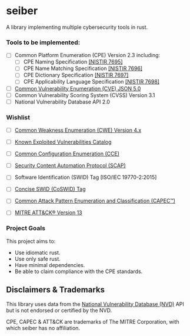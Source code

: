 # seiber
A library implementing multiple cybersecurity tools in rust.

### Tools to be implemented:
- [ ] Common Platform Enumeration (CPE) Version 2.3 including:
    - [ ] CPE Naming Specification [[NISTIR 7695]](https://doi.org/10.6028/NIST.IR.7695)
    - [ ] CPE Name Matching Specification [[NISTIR 7696]](https://doi.org/10.6028/NIST.IR.7696)
    - [ ] CPE Dictionary Specification [[NISTIR 7697]](https://doi.org/10.6028/NIST.IR.7697)
    - [ ] CPE Applicability Language Specification [[NISTIR 7698]](https://doi.org/10.6028/NIST.IR.7698)
- [ ] [Common Vulnerability Enumeration (CVE) JSON 5.0](https://cveproject.github.io/cve-schema/schema/v5.0/docs/)
- [ ] Common Vulnerability Scoring System (CVSS) Version 3.1
- [ ] National Vulnerability Database API 2.0

### Wishlist
 - [ ] [Common Weakness Enumeration (CWE) Version 4.x](https://cwe.mitre.org/)
 - [ ] [Known Exploited Vulnerabilities Catalog](https://www.cisa.gov/known-exploited-vulnerabilities-catalog)
 - [ ] [Common Configuration Enumeration (CCE)](https://ncp.nist.gov/cce)
 - [ ] [Security Content Automation Protocol (SCAP)](https://csrc.nist.gov/Projects/Security-Content-Automation-Protocol/)
 - [ ] Software Identification (SWID) Tag [ISO/IEC 19770-2:2015]
 - [ ] [Concise SWID (CoSWID) Tag](https://datatracker.ietf.org/doc/draft-ietf-sacm-coswid/24/)
 - [ ] [Common Attack Pattern Enumeration and Classification (CAPEC™)](https://capec.mitre.org/)
 - [ ] [MITRE ATT&CK® Version 13](https://attack.mitre.org/)


### Project Goals
This project aims to:
 - Use idiomatic rust.
 - Use only safe rust.
 - Have minimal dependencies.
 - Be able to claim compliance with the CPE standards. 
 
## Disclaimers & Trademarks
This library uses data from the [National Vulnerability Database (NVD)](https://nvd.nist.gov/) API but is not endorsed or certified by the NVD.

CPE, CAPEC & ATT&CK are trademarks of The MITRE Corporation, with which seiber has no affiliation.